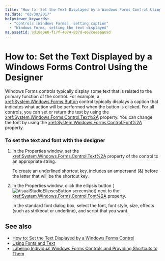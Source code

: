 ```yaml
---
title: "How to: Set the Text Displayed by a Windows Forms Control Using the Designer"
ms.date: "03/30/2017"
helpviewer_keywords: 
  - "controls [Windows Forms], setting caption"
  - "Windows Forms, setting the text displayed"
ms.assetid: 9d18e0e0-f17f-4074-837d-e67ceeeaa89d
---
```

# How to: Set the Text Displayed by a Windows Forms Control Using the Designer
Windows Forms controls typically display some text that is related to the primary function of the control. For example, a <xref:System.Windows.Forms.Button> control typically displays a caption that indicates what action will be performed when the button is clicked. For all controls, you can set or return the text by using the <xref:System.Windows.Forms.Control.Text%2A> property. You can change the font by using the <xref:System.Windows.Forms.Control.Font%2A> property.  
  
### To set the text and font with the designer  
  
1.  In the Properties window, set the <xref:System.Windows.Forms.Control.Text%2A> property of the control to an appropriate string.  
  
     To create an underlined shortcut key, includes an ampersand (&) before the letter that will be the shortcut key.  
  
2.  In the Properties window, click the ellipsis button (![VisualStudioEllipsesButton screenshot](../../../../docs/framework/winforms/media/vbellipsesbutton.png "vbEllipsesButton")) next to the <xref:System.Windows.Forms.Control.Font%2A> property.  
  
     In the standard font dialog box, select the font, font style, size, effects (such as strikeout or underline), and script that you want.  
  
## See also
- [How to: Set the Text Displayed by a Windows Forms Control](../../../../docs/framework/winforms/controls/how-to-set-the-text-displayed-by-a-windows-forms-control.md)
- [Using Fonts and Text](../../../../docs/framework/winforms/advanced/using-fonts-and-text.md)
- [Labeling Individual Windows Forms Controls and Providing Shortcuts to Them](../../../../docs/framework/winforms/controls/labeling-individual-windows-forms-controls-and-providing-shortcuts-to-them.md)
